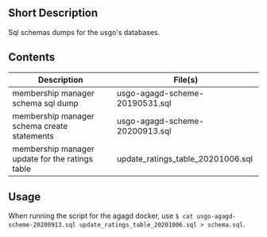 ## Short Description

Sql schemas dumps for the usgo's databases. 

## Contents

| Description                 | File(s) |
| --------------------------- | ------- |
| membership manager schema sql dump | usgo-agagd-scheme-20190531.sql | 
| membership manager schema create statements | usgo-agagd-scheme-20200913.sql |
| membership manager update for the ratings table | update_ratings_table_20201006.sql |

## Usage

When running the script for the agagd docker, use `$ cat usgo-agagd-scheme-20200913.sql update_ratings_table_20201006.sql > schema.sql`. 
